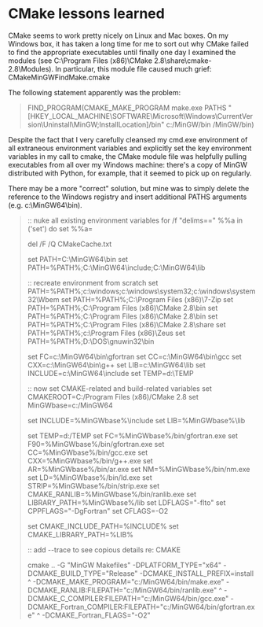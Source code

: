 CMake lessons learned
===========================

CMake seems to work pretty nicely on Linux and Mac boxes. On my Windows box, it has taken
a long time for me to sort out why CMake failed to find the appropriate executables until
finally one day I examined the modules (see C:\Program Files (x86)\CMake 2.8\share\cmake-2.8\Modules).
In particular, this module file caused much grief: CMakeMinGWFindMake.cmake


The following statement apparently was the problem:

>FIND_PROGRAM(CMAKE_MAKE_PROGRAM make.exe PATHS
>  "[HKEY_LOCAL_MACHINE\\SOFTWARE\\Microsoft\\Windows\\CurrentVersion\\Uninstall\\MinGW;InstallLocation]/bin" 
>  c:/MinGW/bin /MinGW/bin)

Despite the fact that I very carefully cleansed my cmd.exe environment of all extraneous environment variables
and explicitly set the key environment variables in my call to cmake, the CMake module file was helpfully pulling executables from 
all over my Windows machine: there's a copy of MinGW distributed with Python, for example, that it seemed to pick up on regularly. 

There may be a more "correct" solution, but mine was to simply delete the reference to the Windows registry and insert additional PATHS
arguments (e.g. c:\MinGW64\bin).

>:: nuke all existing environment variables
>for /f "delims==" %%a in ('set') do set %%a=
>
>del /F /Q CMakeCache.txt
>
>set PATH=C:\MinGW64\bin
>set PATH=%PATH%;C:\MinGW64\include;C:\MinGW64\lib
>
>:: recreate environment from scratch
>set PATH=%PATH%;c:\windows;c:\windows\system32;c:\windows\system32\Wbem
>set PATH=%PATH%;C:\Program Files (x86)\7-Zip
>set PATH=%PATH%;C:\Program Files (x86)\CMake 2.8\bin
>set PATH=%PATH%;C:\Program Files (x86)\CMake 2.8\bin
>set PATH=%PATH%;C:\Program Files (x86)\CMake 2.8\share
>set PATH=%PATH%;c:\Program Files (x86)\Zeus
>set PATH=%PATH%;D:\DOS\gnuwin32\bin
>
>set FC=c:\MinGW64\bin\gfortran
>set CC=c:\MinGW64\bin\gcc
>set CXX=c:\MinGW64\bin\g++
>set LIB=c:\MinGW64\lib
>set INCLUDE=c:\MinGW64\include
>set TEMP=d:\TEMP
>
>:: now set CMAKE-related and build-related variables
>set CMAKEROOT=C:/Program Files (x86)/CMake 2.8
>set MinGWbase=c:/MinGW64
>
>set INCLUDE=%MinGWbase%\include
>set LIB=%MinGWbase%\lib
>
>set TEMP=d:/TEMP
>set FC=%MinGWbase%/bin/gfortran.exe
>set F90=%MinGWbase%/bin/gfortran.exe
>set CC=%MinGWbase%/bin/gcc.exe
>set CXX=%MinGWbase%/bin/g++.exe
>set AR=%MinGWbase%/bin/ar.exe
>set NM=%MinGWbase%/bin/nm.exe
>set LD=%MinGWbase%/bin/ld.exe
>set STRIP=%MinGWbase%/bin/strip.exe
>set CMAKE_RANLIB=%MinGWbase%/bin/ranlib.exe
>set LIBRARY_PATH=%MinGWbase%/lib
>set LDFLAGS="-flto"
>set CPPFLAGS="-DgFortran"
>set CFLAGS=-O2
> 
>set CMAKE_INCLUDE_PATH=%INCLUDE%
>set CMAKE_LIBRARY_PATH=%LIB%
>
>:: add --trace to see copious details re: CMAKE
>
>cmake .. -G "MinGW Makefiles" -DPLATFORM_TYPE="x64" -DCMAKE_BUILD_TYPE="Release" -DCMAKE_INSTALL_PREFIX=install ^
> -DCMAKE_MAKE_PROGRAM="c:/MinGW64/bin/make.exe" -DCMAKE_RANLIB:FILEPATH="c:/MinGW64/bin/ranlib.exe" ^
> -DCMAKE_C_COMPILER:FILEPATH="c:/MinGW64/bin/gcc.exe" -DCMAKE_Fortran_COMPILER:FILEPATH="c:/MinGW64/bin/gfortran.exe" ^
> -DCMAKE_Fortran_FLAGS="-O2"  